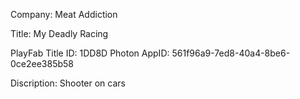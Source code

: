 Company: Meat Addiction

Title: My Deadly Racing

PlayFab Title ID: 1DD8D
Photon AppID: 561f96a9-7ed8-40a4-8be6-0ce2ee385b58

Discription: Shooter on cars
